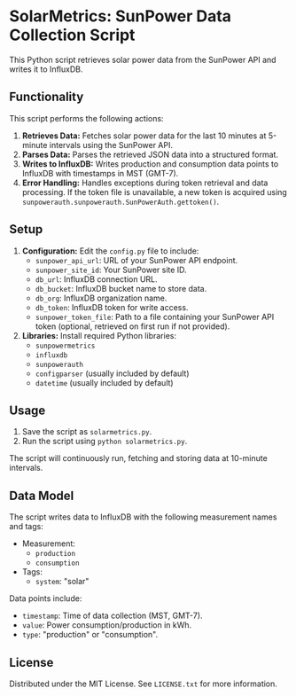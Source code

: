 # SolarMetrics: SunPower Data Collection Script

This Python script retrieves solar power data from the SunPower API and writes it to InfluxDB.

## Functionality

This script performs the following actions:

1. **Retrieves Data:** Fetches solar power data for the last 10 minutes at 5-minute intervals using the SunPower API.
2. **Parses Data:** Parses the retrieved JSON data into a structured format.
3. **Writes to InfluxDB:** Writes production and consumption data points to InfluxDB with timestamps in MST (GMT-7).
4. **Error Handling:** Handles exceptions during token retrieval and data processing. If the token file is unavailable, a new token is acquired using `sunpowerauth.sunpowerauth.SunPowerAuth.gettoken()`.

## Setup

1. **Configuration:** Edit the `config.py` file to include:
    * `sunpower_api_url`: URL of your SunPower API endpoint.
    * `sunpower_site_id`: Your SunPower site ID.
    * `db_url`: InfluxDB connection URL.
    * `db_bucket`: InfluxDB bucket name to store data.
    * `db_org`: InfluxDB organization name.
    * `db_token`: InfluxDB token for write access.
    * `sunpower_token_file`: Path to a file containing your SunPower API token (optional, retrieved on first run if not provided).
2. **Libraries:** Install required Python libraries:
    * `sunpowermetrics`
    * `influxdb`
    * `sunpowerauth`
    * `configparser` (usually included by default)
    * `datetime` (usually included by default)

## Usage

1. Save the script as `solarmetrics.py`.
2. Run the script using `python solarmetrics.py`.

The script will continuously run, fetching and storing data at 10-minute intervals.

## Data Model

The script writes data to InfluxDB with the following measurement names and tags:

* Measurement:
    * `production`
    * `consumption`
* Tags:
    * `system`: "solar"

Data points include:

* `timestamp`: Time of data collection (MST, GMT-7).
* `value`: Power consumption/production in kWh.
* `type`: "production" or "consumption".

## License

Distributed under the MIT License. See `LICENSE.txt` for more information.
